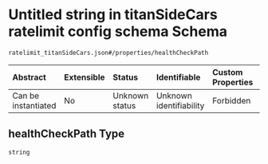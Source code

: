# Untitled string in titanSideCars ratelimit config schema Schema

```txt
ratelimit_titanSideCars.json#/properties/healthCheckPath
```



| Abstract            | Extensible | Status         | Identifiable            | Custom Properties | Additional Properties | Access Restrictions | Defined In                                                                                    |
| :------------------ | :--------- | :------------- | :---------------------- | :---------------- | :-------------------- | :------------------ | :-------------------------------------------------------------------------------------------- |
| Can be instantiated | No         | Unknown status | Unknown identifiability | Forbidden         | Allowed               | none                | [ratelimit\_titanSideCars.json\*](../out/ratelimit_titanSideCars.json "open original schema") |

## healthCheckPath Type

`string`
